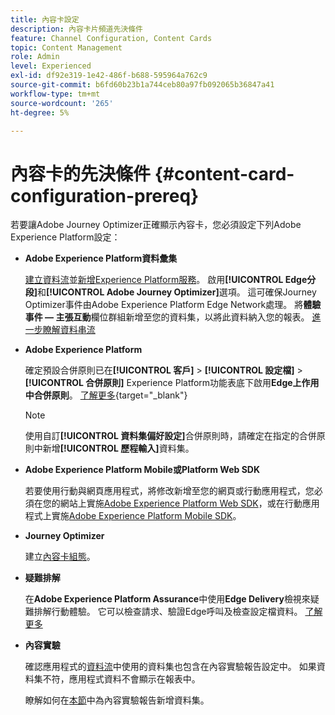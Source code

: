 ```yaml
---
title: 內容卡設定
description: 內容卡片頻道先決條件
feature: Channel Configuration, Content Cards
topic: Content Management
role: Admin
level: Experienced
exl-id: df92e319-1e42-486f-b688-595964a762c9
source-git-commit: b6fd60b23b1a744ceb80a97fb092065b36847a41
workflow-type: tm+mt
source-wordcount: '265'
ht-degree: 5%

---
```


# 內容卡的先決條件 {#content-card-configuration-prereq}

若要讓Adobe Journey Optimizer正確顯示內容卡，您必須設定下列Adobe Experience Platform設定：

* **Adobe Experience Platform資料彙集**

  [建立資料流](https://experienceleague.adobe.com/en/docs/experience-platform/datastreams/configure)並[新增Experience Platform服務](https://experienceleague.adobe.com/en/docs/experience-platform/datastreams/configure#aep)。 啟用&#x200B;**[!UICONTROL Edge分段]**&#x200B;和&#x200B;**[!UICONTROL Adobe Journey Optimizer]**&#x200B;選項。 這可確保Journey Optimizer事件由Adobe Experience Platform Edge Network處理。
將&#x200B;**體驗事件 — 主張互動**&#x200B;欄位群組新增至您的資料集，以將此資料納入您的報表。 [進一步瞭解資料串流](https://experienceleague.adobe.com/en/docs/experience-platform/datastreams/configure)

* **Adobe Experience Platform**

  確定預設合併原則已在&#x200B;**[!UICONTROL 客戶]** > **[!UICONTROL 設定檔]** > **[!UICONTROL 合併原則]** Experience Platform功能表底下啟用&#x200B;**Edge上作用中合併原則**。 [了解更多](https://experienceleague.adobe.com/docs/experience-platform/profile/merge-policies/ui-guide.html#configure){target="_blank"}

  >[!NOTE]
  >
  >使用自訂&#x200B;**[!UICONTROL 資料集偏好設定]**&#x200B;合併原則時，請確定在指定的合併原則中新增&#x200B;**[!UICONTROL 歷程輸入]**&#x200B;資料集。

* **Adobe Experience Platform Mobile或Platform Web SDK**

  若要使用行動與網頁應用程式，將修改新增至您的網頁或行動應用程式，您必須在您的網站上實施[Adobe Experience Platform Web SDK](https://experienceleague.adobe.com/zh-hant/docs/platform-learn/implement-web-sdk/overview)，或在行動應用程式上實施[Adobe Experience Platform Mobile SDK](https://developer.adobe.com/client-sdks/home/)。

* **Journey Optimizer**

  建立[內容卡組態](#content-card-configuration)。

* **疑難排解**

  在&#x200B;**Adobe Experience Platform Assurance**&#x200B;中使用&#x200B;**Edge Delivery**&#x200B;檢視來疑難排解行動體驗。 它可以檢查請求、驗證Edge呼叫及檢查設定檔資料。 [了解更多](https://experienceleague.adobe.com/zh-hant/docs/experience-platform/assurance/view/edge-delivery)

* **內容實驗**

  確認應用程式的[資料流](https://experienceleague.adobe.com/en/docs/experience-platform/datastreams/overview#_blank)中使用的資料集也包含在內容實驗報告設定中。 如果資料集不符，應用程式資料不會顯示在報表中。

  瞭解如何在[本節](../reports/reporting-configuration.md)中為內容實驗報告新增資料集。
